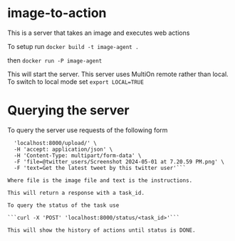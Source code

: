 # image-to-action
This is a server that takes an image and executes web actions

To setup run
```docker build -t image-agent .```

then
```docker run -P image-agent```

This will start the server. This server uses MultiOn remote rather than local. To switch to local mode set 
```export LOCAL=TRUE```

# Querying the server

To query the server use requests of the following form 

```curl -X 'POST' \
  'localhost:8000/upload/' \
  -H 'accept: application/json' \
  -H 'Content-Type: multipart/form-data' \
  -F 'file=@twitter_users/Screenshot 2024-05-01 at 7.20.59 PM.png' \
  -F 'text=Get the latest tweet by this twitter user'```

Where file is the image file and text is the instructions. 

This will return a response with a task_id. 

To query the status of the task use 

```curl -X 'POST' 'localhost:8000/status/<task_id>'```

This will show the history of actions until status is DONE. 